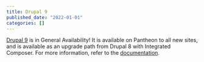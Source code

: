 ```yaml
---
title: Drupal 9
published_date: "2022-01-01"
categories: []
---
```

[Drupal 9](/drupal) is in General Availability! It is available on Pantheon to all new sites, and is available as an upgrade path from Drupal 8 with Integrated Composer. For more information, refer to the [documentation](/drupal-migration).
